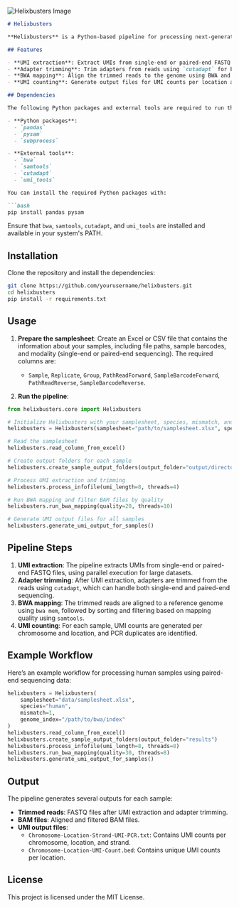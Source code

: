 ![Helixbusters Image](https://github.com/yourusername/yourrepository/raw/main/helixbusters-image.png)

```markdown
# Helixbusters

**Helixbusters** is a Python-based pipeline for processing next-generation sequencing (NGS) data with Unique Molecular Identifier (UMI) extraction, adapter trimming, and BWA-based read alignment. It supports both single-end and paired-end sequencing and produces output files for UMI counts and PCR duplicates.

## Features

- **UMI extraction**: Extract UMIs from single-end or paired-end FASTQ files.
- **Adapter trimming**: Trim adapters from reads using `cutadapt` for both single-end and paired-end data.
- **BWA mapping**: Align the trimmed reads to the genome using BWA and filter alignments based on mapping quality.
- **UMI counting**: Generate output files for UMI counts per location and PCR duplicates.

## Dependencies

The following Python packages and external tools are required to run the pipeline:

- **Python packages**:
  - `pandas`
  - `pysam`
  - `subprocess`

- **External tools**:
  - `bwa`
  - `samtools`
  - `cutadapt`
  - `umi_tools`

You can install the required Python packages with:

```bash
pip install pandas pysam
```

Ensure that `bwa`, `samtools`, `cutadapt`, and `umi_tools` are installed and available in your system's PATH.

## Installation

Clone the repository and install the dependencies:

```bash
git clone https://github.com/yourusername/helixbusters.git
cd helixbusters
pip install -r requirements.txt
```

## Usage

1. **Prepare the samplesheet**: Create an Excel or CSV file that contains the information about your samples, including file paths, sample barcodes, and modality (single-end or paired-end sequencing). The required columns are:
   - `Sample`, `Replicate`, `Group`, `PathReadForward`, `SampleBarcodeForward`, `PathReadReverse`, `SampleBarcodeReverse`.

2. **Run the pipeline**:

```python
from helixbusters.core import Helixbusters

# Initialize Helixbusters with your samplesheet, species, mismatch, and genome index path.
helixbusters = Helixbusters(samplesheet="path/to/samplesheet.xlsx", species="human", mismatch=1, genome_index="path/to/genome_index")

# Read the samplesheet
helixbusters.read_column_from_excel()

# Create output folders for each sample
helixbusters.create_sample_output_folders(output_folder="output/directory")

# Process UMI extraction and trimming
helixbusters.process_infofile(umi_length=8, threads=4)

# Run BWA mapping and filter BAM files by quality
helixbusters.run_bwa_mapping(quality=20, threads=10)

# Generate UMI output files for all samples
helixbusters.generate_umi_output_for_samples()
```

## Pipeline Steps

1. **UMI extraction**: The pipeline extracts UMIs from single-end or paired-end FASTQ files, using parallel execution for large datasets.
2. **Adapter trimming**: After UMI extraction, adapters are trimmed from the reads using `cutadapt`, which can handle both single-end and paired-end sequencing.
3. **BWA mapping**: The trimmed reads are aligned to a reference genome using `bwa mem`, followed by sorting and filtering based on mapping quality using `samtools`.
4. **UMI counting**: For each sample, UMI counts are generated per chromosome and location, and PCR duplicates are identified.

## Example Workflow

Here’s an example workflow for processing human samples using paired-end sequencing data:

```python
helixbusters = Helixbusters(
    samplesheet="data/samplesheet.xlsx", 
    species="human", 
    mismatch=1, 
    genome_index="/path/to/bwa/index"
)
helixbusters.read_column_from_excel()
helixbusters.create_sample_output_folders(output_folder="results")
helixbusters.process_infofile(umi_length=8, threads=8)
helixbusters.run_bwa_mapping(quality=30, threads=8)
helixbusters.generate_umi_output_for_samples()
```

## Output

The pipeline generates several outputs for each sample:
- **Trimmed reads**: FASTQ files after UMI extraction and adapter trimming.
- **BAM files**: Aligned and filtered BAM files.
- **UMI output files**:
  - `Chromosome-Location-Strand-UMI-PCR.txt`: Contains UMI counts per chromosome, location, and strand.
  - `Chromosome-Location-UMI-Count.bed`: Contains unique UMI counts per location.

## License

This project is licensed under the MIT License.


